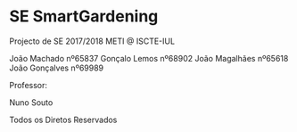 # SE SmartGardening

Projecto de SE 2017/2018 METI @ ISCTE-IUL

João Machado nº65837
Gonçalo Lemos nº68902
João Magalhães nº65618
João Gonçalves nº69989

Professor:

Nuno Souto

Todos os Diretos Reservados

